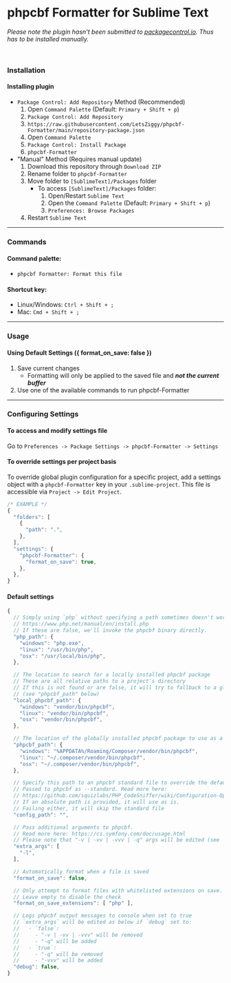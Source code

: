 # phpcbf Formatter for Sublime Text

*Please note the plugin hasn't been submitted to [packagecontrol.io](https://packagecontrol.io/). Thus has to be installed manually.*

<br>

### Installation

#### Installing plugin

- `Package Control: Add Repository` Method (Recommended)
	1. Open `Command Palette` (Default: `Primary + Shift + p`)
	2. `Package Control: Add Repository`
	3. `https://raw.githubusercontent.com/LetsZiggy/phpcbf-Formatter/main/repository-package.json`
	4. Open `Command Palette`
	5. `Package Control: Install Package`
	6. `phpcbf-Formatter`
- "Manual" Method (Requires manual update)
	1. Download this repository through `Download ZIP`
	2. Rename folder to `phpcbf-Formatter`
	3. Move folder to `[SublimeText]/Packages` folder
		- To access `[SublimeText]/Packages` folder:
			1. Open/Restart `Sublime Text`
			2. Open the `Command Palette` (Default: `Primary + Shift + p`)
			3. `Preferences: Browse Packages`
	4. Restart `Sublime Text`

---

### Commands

#### Command palette:

- `phpcbf Formatter: Format this file`

#### Shortcut key:

* Linux/Windows: `Ctrl + Shift + ;`
* Mac: `Cmd + Shift + ;`

---

### Usage

#### Using Default Settings ({ format_on_save: false })

1. Save current changes
	- Formatting will only be applied to the saved file and _**not the current buffer**_
2. Use one of the available commands to run phpcbf-Formatter

---

### Configuring Settings

#### To access and modify settings file

Go to `Preferences -> Package Settings -> phpcbf-Formatter -> Settings`

#### To override settings per project basis

To override global plugin configuration for a specific project, add a settings object with a `phpcbf-Formatter` key in your `.sublime-project`. This file is accessible via `Project -> Edit Project`.

```javascript
/* EXAMPLE */
{
  "folders": [
    {
      "path": ".",
    },
  ],
  "settings": {
    "phpcbf-Formatter": {
      "format_on_save": true,
    },
  },
}
```

#### Default settings

```javascript
{
  // Simply using `php` without specifying a path sometimes doesn't work :(
  // https://www.php.net/manual/en/install.php
  // If these are false, we'll invoke the phpcbf binary directly.
  "php_path": {
    "windows": "php.exe",
    "linux": "/usr/bin/php",
    "osx": "/usr/local/bin/php",
  },

  // The location to search for a locally installed phpcbf package
  // These are all relative paths to a project's directory
  // If this is not found or are false, it will try to fallback to a global package
  // (see "phpcbf_path" below)
  "local_phpcbf_path": {
    "windows": "vendor/bin/phpcbf",
    "linux": "vendor/bin/phpcbf",
    "osx": "vendor/bin/phpcbf",
  },

  // The location of the globally installed phpcbf package to use as a fallback
  "phpcbf_path": {
    "windows": "%APPDATA%/Roaming/Composer/vendor/bin/phpcbf",
    "linux": "~/.composer/vendor/bin/phpcbf",
    "osx": "~/.composer/vendor/bin/phpcbf",
  },

  // Specify this path to an phpcbf standard file to override the default behavior
  // Passed to phpcbf as --standard. Read more here:
  // https://github.com/squizlabs/PHP_CodeSniffer/wiki/Configuration-Options
  // If an absolute path is provided, it will use as is.
  // Failing either, it will skip the standard file
  "config_path": "",

  // Pass additional arguments to phpcbf.
  // Read more here: https://cs.symfony.com/doc/usage.html
  // Please note that "-v | -vv | -vvv | -q" args will be edited (see `debug` below)
  "extra_args": [
    "-l",
  ],

  // Automatically format when a file is saved
  "format_on_save": false,

  // Only attempt to format files with whitelisted extensions on save.
  // Leave empty to disable the check
  "format_on_save_extensions": [ "php" ],

  // Logs phpcbf output messages to console when set to true
  // `extra_args` will be edited as below if `debug` set to:
  //   - `false`:
  //     - "-v | -vv | -vvv" will be removed
  //     - "-q" will be added
  //   - `true`:
  //     - "-q" will be removed
  //     - "-vvv" will be added
  "debug": false,
}
```
